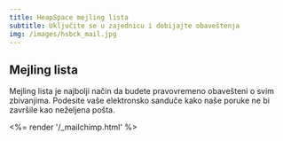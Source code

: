 ```yaml
---
title: HeapSpace mejling lista
subtitle: Uključite se u zajednicu i dobijajte obaveštenja
img: /images/hsbck_mail.jpg
---
```


## Mejling lista

Mejling lista je najbolji način da budete pravovremeno obavešteni o svim zbivanjima.
Podesite vaše elektronsko sanduče kako naše poruke ne bi završile kao neželjena pošta.

<%= render '/_mailchimp.html' %>